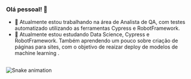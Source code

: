 ### Olá pessoal! 👋

- 🔭 Atualmente estou trabalhando na área de Analista de QA, com testes automatizado utilizando as ferramentas Cypress e RobotFramework.
- 🌱 Atualmente estou estudando Data Science, Cypress e RobotFramework. Também aprendendo um pouco sobre criação de páginas para sites, com o objetivo de 
reaizar deploy de modelos de machine learning .

##

  ![Snake animation](https://github.com/AndreDimitrov/rafaballerini/blob/output/github-contribution-grid-snake.svg)
